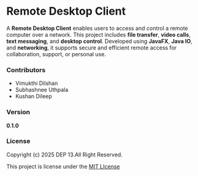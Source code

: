 # Remote Desktop Client
A **Remote Desktop Client** enables users to access and control a remote computer over a network. This project includes **file transfer**, **video calls**, **text messaging**, and **desktop control**. Developed using **JavaFX**, **Java IO**, and **networking**, it supports secure and efficient remote access for collaboration, support, or personal use.

### Contributors
- Vimukthi Dilshan
- Subhashnee Uthpala 
- Kushan Dileep

### Version
**0.1.0**

### License
Copyright (c) 2025 DEP 13.All Right Reserved.

This project is license under the [MIT LIcense](License.txt)